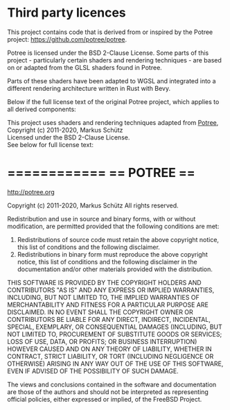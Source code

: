 # Third party licences

This project contains code that is derived from or inspired by the Potree project: https://github.com/potree/potree.

Potree is licensed under the BSD 2-Clause License. Some parts of this project - particularly certain shaders and rendering techniques - are based on or adapted from the GLSL shaders found in Potree.

Parts of these shaders have been adapted to WGSL and integrated into a different rendering architecture written in Rust with Bevy.

Below if the full license text of the original Potree project, which applies to all derived components:


This project uses shaders and rendering techniques adapted from [Potree](https://github.com/potree/potree),  
Copyright (c) 2011-2020, Markus Schütz  
Licensed under the BSD 2-Clause License.  
See below for full license text:

============
== POTREE ==
============

http://potree.org

Copyright (c) 2011-2020, Markus Schütz
All rights reserved.

Redistribution and use in source and binary forms, with or without
modification, are permitted provided that the following conditions are met:

1. Redistributions of source code must retain the above copyright notice, this
   list of conditions and the following disclaimer.
2. Redistributions in binary form must reproduce the above copyright notice,
   this list of conditions and the following disclaimer in the documentation
   and/or other materials provided with the distribution.

THIS SOFTWARE IS PROVIDED BY THE COPYRIGHT HOLDERS AND CONTRIBUTORS "AS IS" AND
ANY EXPRESS OR IMPLIED WARRANTIES, INCLUDING, BUT NOT LIMITED TO, THE IMPLIED
WARRANTIES OF MERCHANTABILITY AND FITNESS FOR A PARTICULAR PURPOSE ARE
DISCLAIMED. IN NO EVENT SHALL THE COPYRIGHT OWNER OR CONTRIBUTORS BE LIABLE FOR
ANY DIRECT, INDIRECT, INCIDENTAL, SPECIAL, EXEMPLARY, OR CONSEQUENTIAL DAMAGES
(INCLUDING, BUT NOT LIMITED TO, PROCUREMENT OF SUBSTITUTE GOODS OR SERVICES;
LOSS OF USE, DATA, OR PROFITS; OR BUSINESS INTERRUPTION) HOWEVER CAUSED AND
ON ANY THEORY OF LIABILITY, WHETHER IN CONTRACT, STRICT LIABILITY, OR TORT
(INCLUDING NEGLIGENCE OR OTHERWISE) ARISING IN ANY WAY OUT OF THE USE OF THIS
SOFTWARE, EVEN IF ADVISED OF THE POSSIBILITY OF SUCH DAMAGE.

The views and conclusions contained in the software and documentation are those
of the authors and should not be interpreted as representing official policies,
either expressed or implied, of the FreeBSD Project.
